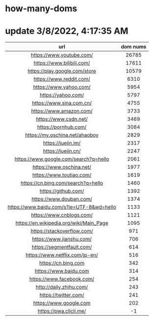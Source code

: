 # how-many-doms

# update 3/8/2022, 4:17:35 AM

url | dom nums
:-: | :-:
https://www.youtube.com/ | 26785
https://www.bilibili.com/ | 17611
https://play.google.com/store | 10579
https://www.reddit.com/ | 6310
https://www.yahoo.com/ | 5954
https://yahoo.com/ | 5797
https://www.sina.com.cn/ | 4755
https://www.amazon.com/ | 3733
https://www.csdn.net/ | 3469
https://pornhub.com/ | 3084
https://my.oschina.net/ahaoboy | 2829
https://juejin.im/ | 2317
https://juejin.cn/ | 2247
https://www.google.com/search?q=hello | 2061
https://www.oschina.net/ | 1977
https://www.toutiao.com/ | 1619
https://cn.bing.com/search?q=hello | 1460
https://github.com/ | 1392
https://www.douban.com/ | 1374
https://www.baidu.com/s?ie=UTF-8&wd=hello | 1133
https://www.cnblogs.com/ | 1121
https://en.wikipedia.org/wiki/Main_Page | 1095
https://stackoverflow.com/ | 971
https://www.jianshu.com/ | 706
https://segmentfault.com/ | 614
https://www.netflix.com/jp-en/ | 516
https://cn.bing.com | 342
https://www.baidu.com | 314
https://www.facebook.com/ | 254
http://daily.zhihu.com/ | 243
https://twitter.com/ | 241
https://www.google.com | 202
https://pwa.clicli.me/ | -1
